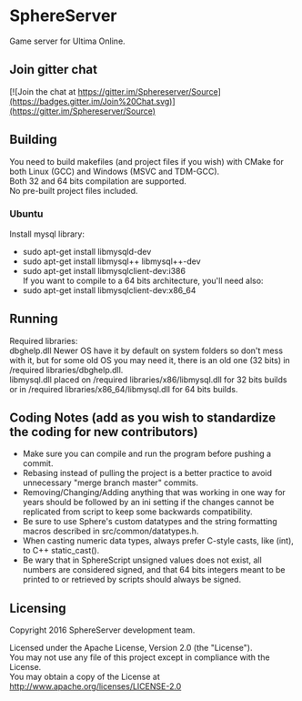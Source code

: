 # SphereServer
Game server for Ultima Online.

## Join gitter chat
[![Join the chat at https://gitter.im/Sphereserver/Source](https://badges.gitter.im/Join%20Chat.svg)](https://gitter.im/Sphereserver/Source)

## Building
You need to build makefiles (and project files if you wish) with CMake for both Linux (GCC) and Windows (MSVC and TDM-GCC).<br>
Both 32 and 64 bits compilation are supported.<br>
No pre-built project files included.

### Ubuntu

Install mysql library:
* sudo apt-get install libmysqld-dev
* sudo apt-get install libmysql++ libmysql++-dev
* sudo apt-get install libmysqlclient-dev:i386
<br>If you want to compile to a 64 bits architecture, you'll need also:
* sudo apt-get install libmysqlclient-dev:x86_64

## Running
Required libraries:
<br>	dbghelp.dll Newer OS have it by default on system folders so don't mess with it, but for some old OS you may need it, there is an old one (32 bits) in /required libraries/dbghelp.dll.
<br>	libmysql.dll placed on /required libraries/x86/libmysql.dll for 32 bits builds or in /required libraries/x86_64/libmysql.dll for 64 bits builds.

## Coding Notes (add as you wish to standardize the coding for new contributors)

* Make sure you can compile and run the program before pushing a commit.
* Rebasing instead of pulling the project is a better practice to avoid unnecessary "merge branch master" commits.
* Removing/Changing/Adding anything that was working in one way for years should be followed by an ini setting if the changes cannot be replicated from script to keep some backwards compatibility.
* Be sure to use Sphere's custom datatypes and the string formatting macros described in src/common/datatypes.h.
* When casting numeric data types, always prefer C-style casts, like (int), to C++ static_cast<int>().
* Be wary that in SphereScript unsigned values does not exist, all numbers are considered signed, and that 64 bits integers meant to be printed to or retrieved by scripts should always be signed.

## Licensing
Copyright 2016 SphereServer development team.<br>

Licensed under the Apache License, Version 2.0 (the "License").<br>
You may not use any file of this project except in compliance with the License.<br>
You may obtain a copy of the License at http://www.apache.org/licenses/LICENSE-2.0